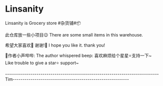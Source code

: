 # Linsanity
Linsanity is Grocery store #杂货铺#📦

此仓库放一些小项目😉
There are some small items in this warehouse.

希望大家喜欢💖 谢谢!🙏
I hope you like it. thank you!

💬作者小声哔哔:
The author whispered beep:
  喜欢麻烦给个星星⭐支持一下~
  Like trouble to give a star⭐ support~
  
------------------------------------------------------------------------------Tim-----------------------------------------------------------
